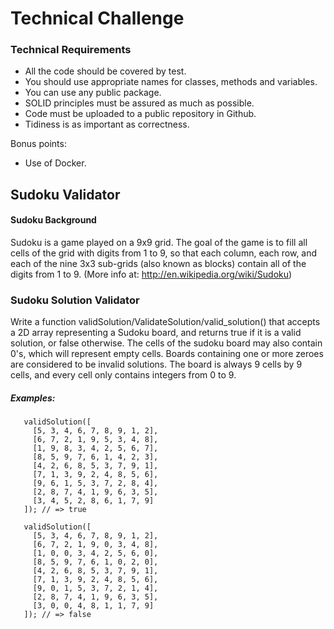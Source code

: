 # Technical Challenge
### Technical Requirements
- All the code should be covered by test.
- You should use appropriate names for classes, methods and variables.
- You can use any public package.
- SOLID principles must be assured as much as possible.
- Code must be uploaded to a public repository in Github.
- Tidiness is as important as correctness.


Bonus points:
- Use of Docker.


## Sudoku Validator
#### Sudoku Background
Sudoku is a game played on a 9x9 grid. The goal of the game is to fill all cells of the grid with digits from 1 to 9,
so that each column, each row, and each of the nine 3x3 sub-grids (also known as blocks) contain all of the digits
from 1 to 9.
(More info at: http://en.wikipedia.org/wiki/Sudoku)


### Sudoku Solution Validator
Write a function validSolution/ValidateSolution/valid_solution() that accepts a 2D array representing a Sudoku board,
and returns true if it is a valid solution, or false otherwise. The cells of the sudoku board may also contain 0's,
which will represent empty cells. Boards containing one or more zeroes are considered to be invalid solutions.
The board is always 9 cells by 9 cells, and every cell only contains integers from 0 to 9.


##### Examples:
```
   validSolution([
     [5, 3, 4, 6, 7, 8, 9, 1, 2],
     [6, 7, 2, 1, 9, 5, 3, 4, 8],
     [1, 9, 8, 3, 4, 2, 5, 6, 7],
     [8, 5, 9, 7, 6, 1, 4, 2, 3],
     [4, 2, 6, 8, 5, 3, 7, 9, 1],
     [7, 1, 3, 9, 2, 4, 8, 5, 6],
     [9, 6, 1, 5, 3, 7, 2, 8, 4],
     [2, 8, 7, 4, 1, 9, 6, 3, 5],
     [3, 4, 5, 2, 8, 6, 1, 7, 9]
   ]); // => true
```
```
   validSolution([
     [5, 3, 4, 6, 7, 8, 9, 1, 2],
     [6, 7, 2, 1, 9, 0, 3, 4, 8],
     [1, 0, 0, 3, 4, 2, 5, 6, 0],
     [8, 5, 9, 7, 6, 1, 0, 2, 0],
     [4, 2, 6, 8, 5, 3, 7, 9, 1],
     [7, 1, 3, 9, 2, 4, 8, 5, 6],
     [9, 0, 1, 5, 3, 7, 2, 1, 4],
     [2, 8, 7, 4, 1, 9, 6, 3, 5],
     [3, 0, 0, 4, 8, 1, 1, 7, 9]
   ]); // => false
```

